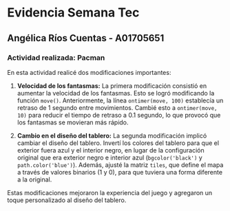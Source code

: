 # Evidencia Semana Tec

## Angélica Ríos Cuentas - A01705651 
### Actividad realizada: Pacman 

En esta actividad realicé dos modificaciones importantes:

1. **Velocidad de los fantasmas:** La primera modificación consistió en aumentar la velocidad de los fantasmas. Esto se logró modificando la función `move()`. Anteriormente, la línea `ontimer(move, 100)` establecía un retraso de 1 segundo entre movimientos. Cambié esto a `ontimer(move, 10)` para reducir el tiempo de retraso a 0.1 segundo, lo que provocó que los fantasmas se movieran más rápido.

2. **Cambio en el diseño del tablero:** La segunda modificación implicó cambiar el diseño del tablero. Invertí los colores del tablero para que el exterior fuera azul y el interior negro, en lugar de la configuración original que era exterior negro e interior azul (`bgcolor('black')` y `path.color('blue')`). Además, ajusté la matriz `tiles`, que define el mapa a través de valores binarios (1 y 0), para que tuviera una forma diferente a la original.

Estas modificaciones mejoraron la experiencia del juego y agregaron un toque personalizado al diseño del tablero.
